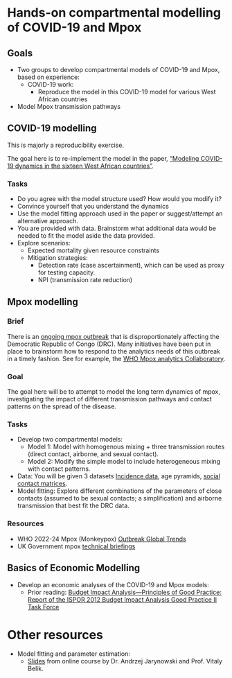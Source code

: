 # Hands-on compartmental modelling of COVID-19 and Mpox

## Goals

- Two groups to develop compartmental models of COVID-19 and Mpox, based on experience:
    - COVID-19 work:
        - Reproduce the model in this COVID-19 model for various West African countries
- Model Mpox transmission pathways

## COVID-19 modelling

This is majorly a reproducibility exercise.

The goal here is to re-implement the model in the paper, [“Modeling COVID-19 dynamics in the sixteen West African countries”](https://www.sciencedirect.com/science/article/pii/S2468227622003143). 

### Tasks

- Do you agree with the model structure used? How would you modify it?
- Convince yourself that you understand the dynamics
- Use the model fitting approach used in the paper or suggest/attempt an alternative approach.
- You are provided with data. Brainstorm what additional data would be needed to fit the model aside the data provided.
- Explore scenarios:
    - Expected mortality given resource constraints
    - Mitigation strategies:
        - Detection rate (case ascertainment), which can be used as proxy for testing capacity.
        - NPI (transmission rate reduction)

## Mpox modelling

### Brief

There is an [ongoing mpox outbreak](https://www.who.int/news/item/14-08-2024-who-director-general-declares-mpox-outbreak-a-public-health-emergency-of-international-concern) that is disproportionately affecting the Democratic Republic of Congo (DRC). Many initiatives have been put in place to brainstorm how to respond to the analytics needs of this outbreak in a timely fashion. See for example, the [WHO Mpox analytics Collaboratory](https://www.who.int/initiatives/collaboratory/community).

### Goal

The goal here will be to attempt to model the long term dynamics of mpox, investigating the impact of different transmission pathways and contact patterns on the spread of the disease.

### Tasks

- Develop two compartmental models:
    - Model 1: Model with homogenous mixing + three transmission routes (direct contact, airborne, and sexual contact).
    - Model 2: Modify the simple model to include heterogeneous mixing with contact patterns.
- Data: You will be given 3 datasets [Incidence data](https://global.health/), age pyramids, [social contact matrices](https://hugogruson.fr/contactdata/articles/countries.html).
- Model fitting: Explore different combinations of the parameters of close contacts (assumed to be sexual contacts; a simplification) and airborne transmission that best fit the DRC data.
    
### Resources

- WHO 2022-24 Mpox (Monkeypox) [Outbreak Global Trends](https://worldhealthorg.shinyapps.io/mpx_global/)
- UK Government mpox [technical briefings](https://www.gov.uk/government/publications/monkeypox-outbreak-technical-briefings)

## Basics of Economic Modelling

- Develop an economic analyses  of the COVID-19 and Mpox models:
    - Prior reading:  [Budget Impact Analysis—Principles of Good Practice: Report of the ISPOR 2012 Budget Impact Analysis Good Practice II Task Force](https://www.valueinhealthjournal.com/article/S1098-3015(13)04235-6/fulltext)

# Other resources

- Model fitting and parameter estimation:
    - [Slides](https://docs.google.com/document/d/1drY4n-X0TIdpXIn9avpvTKEPtRgtG51XTC4eTJtC5as/edit) from online course by Dr. Andrzej Jarynowski and Prof. Vitaly Belik. 

